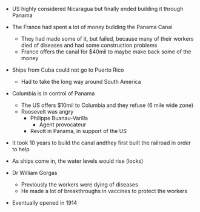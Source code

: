 - US highly considered Nicaragua but finally ended building it through Panama
- The France had spent a lot of money building the Panama Canal
    - They had made some of it, but failed, because many of their workers died of diseases and had some construction problems
    - France offers the canal for $40mil to maybe make back some of the money
- Ships from Cuba could not go to Puerto Rico
    - Had to take the long way around South America
- Columbia is in control of Panama
    - The US offers $10mil to Columbia and they refuse (6 mile wide zone)
    - Roosevelt was angry
        - Philippe Buanau-Varilla
            - Agent provocateur
        - Revolt in Panama, in support of the US

- It took 10 years to build the canal andthey first built the railroad in order to help
- As ships come in, the water levels would rise (locks)
- Dr William Gorgas
	- Previously the workers were dying of diseases
	- He made a lot of breakthroughs in vaccines to protect the workers
- Eventually opened in 1914